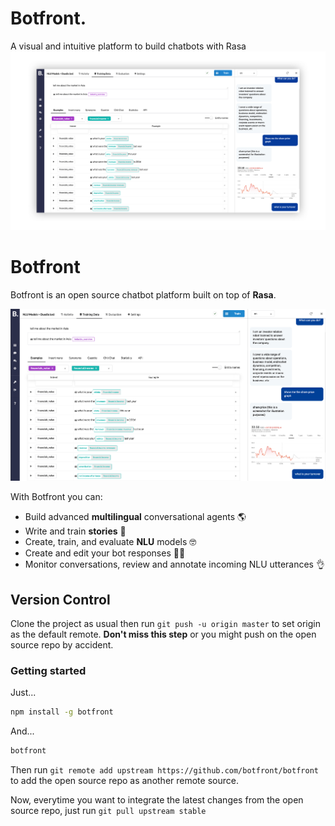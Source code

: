 # Botfront.


A visual and intuitive platform to build chatbots with Rasa
![Botfront screenshot](botfront/docs/images/botfront-screenshot-shadow.png)
</div>

# Botfront

Botfront is an open source chatbot platform built on top of **Rasa**.

![Botfront screenshot](/botfront/docs/images/botfront-screenshot.jpg)

With Botfront you can:

- Build advanced **multilingual** conversational agents 🌎
- Write and train **stories** 📖
- Create, train, and evaluate **NLU** models 🤓
- Create and edit your bot responses 👩‍🎨
- Monitor conversations, review and annotate incoming NLU utterances 👌

## Version Control

Clone the project as usual then run `git push -u origin master` to set origin as the default remote. **Don't miss this step** or you might push on the open source repo by accident.
### Getting started

Just...

```bash
npm install -g botfront
```

And...

```bash
botfront
```

Then run `git remote add upstream https://github.com/botfront/botfront` to add the open source repo as another remote source.

Now, everytime you want to integrate the latest changes from the open source repo, just run `git pull upstream stable`

